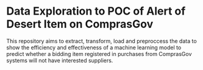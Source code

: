 # Data Exploration to POC of Alert of Desert Item on ComprasGov

This repository aims to extract, transform, load and preproccess the data to show the efficiency and effectiveness of a machine learning model to predict whether a bidding item registered in purchases from ComprasGov systems will not have interested suppliers.

